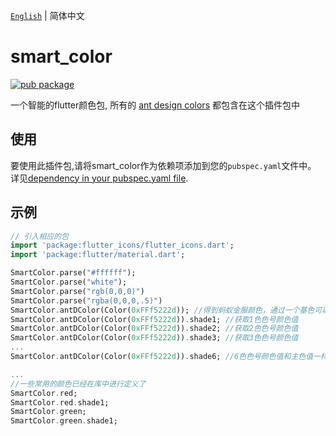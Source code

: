 
[`English`](./README.md) | 简体中文

# smart_color

[![pub package](https://img.shields.io/pub/v/smart_color.svg)](https://pub.dartlang.org/packages/smart_color)

一个智能的flutter颜色包, 所有的 [ant design colors](https://ant.design/docs/spec/colors-cn) 都包含在这个插件包中

## 使用
要使用此插件包,请将smart_color作为依赖项添加到您的`pubspec.yaml`文件中。 详见[dependency in your pubspec.yaml file](https://flutter.io/platform-plugins/).

## 示例

``` dart
// 引入相应的包
import 'package:flutter_icons/flutter_icons.dart';
import 'package:flutter/material.dart';

SmartColor.parse("#ffffff");
SmartColor.parse("white");
SmartColor.parse("rgb(0,0,0)")
SmartColor.parse("rgba(0,0,0,.5)")
SmartColor.antDColor(Color(0xFFf5222d)); //得到蚂蚁金服颜色，通过一个基色可以得到十种不同的颜色
SmartColor.antDColor(Color(0xFFf5222d)).shade1; //获取1色色号颜色值
SmartColor.antDColor(Color(0xFFf5222d)).shade2; //获取2色色号颜色值
SmartColor.antDColor(Color(0xFFf5222d)).shade3; //获取3色色号颜色值
...
SmartColor.antDColor(Color(0xFFf5222d)).shade6; //6色色号颜色值和主色值一样，即和SmartColor.antDColor(Color(0xFFf5222d))颜色一样

...
//一些常用的颜色已经在库中进行定义了
SmartColor.red;
SmartColor.red.shade1;
SmartColor.green;
SmartColor.green.shade1;

```
